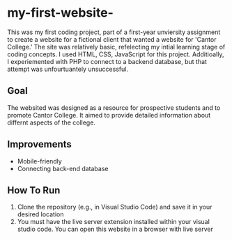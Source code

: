 # my-first-website-
This was my first coding project, part of a first-year unviersity assignment to create a website for a fictional client that wanted a website for  'Cantor College.' The site was relatively basic, refelecting my intial learning stage of coding concepts. I used 
HTML, CSS, JavaScript for this project. Additioally, I experiemented with PHP to connect to a backend database, but that attempt was unfourtuantely unsuccessful. 

## Goal
The websited was designed as a resource for prospective students and to promote Cantor College. It aimed to provide detailed information about differnt aspects of the college. 

## Improvements
- Mobile-friendly
- Connecting back-end database 

## How To Run
1. Clone the repository (e.g., in Visual Studio Code) and save it in your desired location
2. You must have the live server extension installed within your visual studio code. You can open this website in a browser with live server 

